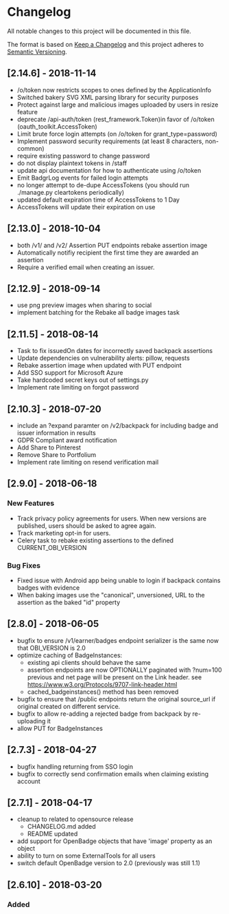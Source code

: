 # Changelog
All notable changes to this project will be documented in this file.

The format is based on [Keep a Changelog](http://keepachangelog.com/en/1.0.0/)
and this project adheres to [Semantic Versioning](http://semver.org/spec/v2.0.0.html).


## [2.14.6] - 2018-11-14
 - /o/token now restricts scopes to ones defined by the ApplicationInfo
 - Switched bakery SVG XML parsing library for security purposes
 - Protect against large and malicious images uploaded by users in resize feature
 - deprecate /api-auth/token (rest_framework.Token)in favor of /o/token (oauth_toolkit.AccessToken)
 - Limit brute force login attempts (on /o/token for grant_type=password)
 - Implement password security requirements (at least 8 characters, non-common)
 - require existing password to change password
 - do not display plaintext tokens in /staff
 - update api documentation for how to authenticate using /o/token
 - Emit BadgrLog events for failed login attempts
 - no longer attempt to de-dupe AccessTokens (you should run ./manage.py cleartokens periodically)
 - updated default expiration time of AccessTokens to 1 Day
 - AccessTokens will update their expiration on use


## [2.13.0] - 2018-10-04
 - both /v1/ and /v2/ Assertion PUT endpoints rebake assertion image
 - Automatically notifiy recipient the first time they are awarded an assertion
 - Require a verified email when creating an issuer.


## [2.12.9] - 2018-09-14
 - use png preview images when sharing to social 
 - implement batching for the Rebake all badge images task


## [2.11.5] - 2018-08-14
 - Task to fix issuedOn dates for incorrectly saved backpack assertions
 - Update dependencies on vulnerability alerts: pillow, requests
 - Rebake assertion image when updated with PUT endpoint 
 - Add SSO support for Microsoft Azure
 - Take hardcoded secret keys out of settings.py
 - Implement rate limiting on forgot password


## [2.10.3] - 2018-07-20
  - include an ?expand paramter on /v2/backpack for including badge and issuer information in results
  - GDPR Compliant award notification
  - Add Share to Pinterest 
  - Remove Share to Portfolium 
  - Implement rate limiting on resend verification mail 


## [2.9.0] - 2018-06-18

### New Features
  - Track privacy policy agreements for users. When new versions are published, users should be asked to agree again.
  - Track marketing opt-in for users.
  - Celery task to rebake existing assertions to the defined CURRENT_OBI_VERSION

### Bug Fixes
  - Fixed issue with Android app being unable to login if backpack contains badges with evidence
  - When baking images use the "canonical", unversioned, URL to the assertion as the baked "id" property


## [2.8.0] - 2018-06-05
  - bugfix to ensure /v1/earner/badges endpoint serializer is the same now that OBI_VERSION is 2.0
  - optimize caching of BadgeInstances:
      - existing api clients should behave the same
      - assertion endpoints are now OPTIONALLY paginated with ?num=100 previous and net page will be present on the Link header.
          see https://www.w3.org/Protocols/9707-link-header.html
      - cached_badgeinstances() method has been removed
  - bugfix to ensure that /public endpoints return the original source_url if original created on different service.
  - bugfix to allow re-adding a rejected badge from backpack by re-uploading it
  - allow PUT for BadgeInstances


## [2.7.3] - 2018-04-27
  - bugfix handling returning from SSO login
  - bugfix to correctly send confirmation emails when claiming existing account


## [2.7.1] - 2018-04-17 
  - cleanup to related to opensource release
      - CHANGELOG.md added
      - README updated
  - add support for OpenBadge objects that have 'image' property as an object
  - ability to turn on some ExternalTools for all users
  - switch default OpenBadge version to 2.0 (previously was still 1.1)


## [2.6.10] - 2018-03-20
### Added
